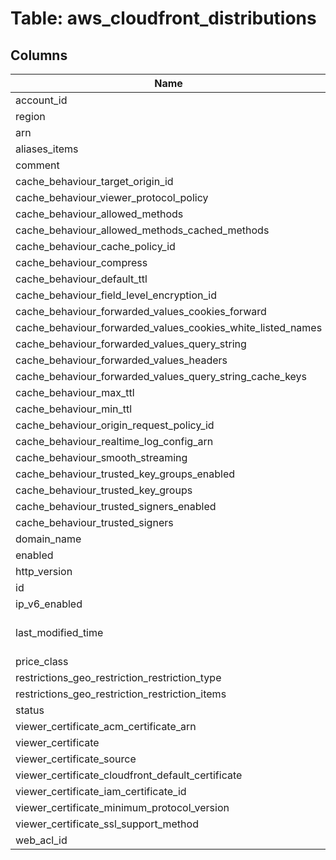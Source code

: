 
# Table: aws_cloudfront_distributions

## Columns
| Name        | Type           | Description  |
| ------------- | ------------- | -----  |
|account_id|text||
|region|text||
|arn|text||
|aliases_items|text[]||
|comment|text||
|cache_behaviour_target_origin_id|text||
|cache_behaviour_viewer_protocol_policy|text||
|cache_behaviour_allowed_methods|text[]||
|cache_behaviour_allowed_methods_cached_methods|text[]||
|cache_behaviour_cache_policy_id|text||
|cache_behaviour_compress|boolean||
|cache_behaviour_default_ttl|bigint||
|cache_behaviour_field_level_encryption_id|text||
|cache_behaviour_forwarded_values_cookies_forward|text||
|cache_behaviour_forwarded_values_cookies_white_listed_names|text[]||
|cache_behaviour_forwarded_values_query_string|boolean||
|cache_behaviour_forwarded_values_headers|text[]||
|cache_behaviour_forwarded_values_query_string_cache_keys|text[]||
|cache_behaviour_max_ttl|bigint||
|cache_behaviour_min_ttl|bigint||
|cache_behaviour_origin_request_policy_id|text||
|cache_behaviour_realtime_log_config_arn|text||
|cache_behaviour_smooth_streaming|boolean||
|cache_behaviour_trusted_key_groups_enabled|boolean||
|cache_behaviour_trusted_key_groups|text[]||
|cache_behaviour_trusted_signers_enabled|boolean||
|cache_behaviour_trusted_signers|text[]||
|domain_name|text||
|enabled|boolean||
|http_version|text||
|id|text||
|ip_v6_enabled|boolean||
|last_modified_time|timestamp without time zone||
|price_class|text||
|restrictions_geo_restriction_restriction_type|text||
|restrictions_geo_restriction_restriction_items|text[]||
|status|text||
|viewer_certificate_acm_certificate_arn|text||
|viewer_certificate|text||
|viewer_certificate_source|text||
|viewer_certificate_cloudfront_default_certificate|boolean||
|viewer_certificate_iam_certificate_id|text||
|viewer_certificate_minimum_protocol_version|text||
|viewer_certificate_ssl_support_method|text||
|web_acl_id|text||
